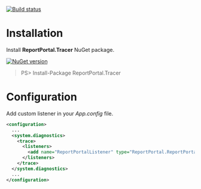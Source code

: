 [![Build status](https://ci.appveyor.com/api/projects/status/jipm6r9qfbwlrwjm?svg=true)](https://ci.appveyor.com/project/nvborisenko/logger-net-tracelistener)

# Installation

Install **ReportPortal.Tracer** NuGet package.

[![NuGet version](https://badge.fury.io/nu/reportportal.tracer.svg)](https://badge.fury.io/nu/reportportal.tracer)


> PS> Install-Package ReportPortal.Tracer

# Configuration
Add custom listener in your *App.config* file.
```xml
<configuration>
  ...
  <system.diagnostics>
    <trace>
      <listeners>
        <add name="ReportPortalListener" type="ReportPortal.ReportPortalTracer, ReportPortal.Tracer" />
      </listeners>
    </trace>
  </system.diagnostics>
  ...
</configuration>
```
